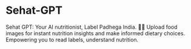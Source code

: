 # Sehat-GPT
Sehat GPT: Your AI nutritionist, Label Padhega India. 🤖🥗 Upload food images for instant nutrition insights and make informed dietary choices. Empowering you to read labels, understand nutrition.
